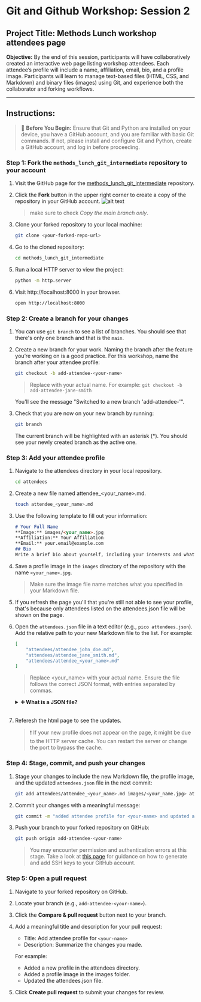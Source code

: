 
# Git and Github Workshop: Session 2

## Project Title: Methods Lunch workshop attendees page

**Objective:** By the end of this session, participants will have collaboratively created an interactive web page listing workshop attendees. Each attendee’s profile will include a name, affiliation, email, bio, and a profile image. Participants will learn to manage text-based files (HTML, CSS, and Markdown) and binary files (images) using Git, and experience both the collaborator and forking workflows.

---

## Instructions:

> 🚧 **Before You Begin:** Ensure that Git and Python are installed on your device, you have a GitHub account, and you are familiar with basic Git commands. If not, please install and configure Git and Python, create a GitHub account, and log in before proceeding.

### Step 1: Fork the `methods_lunch_git_intermediate` repository to your account
1. Visit the GitHub page for the [methods_lunch_git_intermediate](https://github.com/AliTafakkor/methods_lunch_git_intermediate) repository.
2. Click the **Fork** button in the upper right corner to create a copy of the repository in your GitHub account.
    ![alt text](<instruction_images/Screenshot 2024-11-17 at 6.52.18 PM.png>)

    > make sure to check *Copy the main branch only*.
3. Clone your forked repository to your local machine:
    ```bash
    git clone <your-forked-repo-url>
    ```
4. Go to the cloned repository:
    ```bash
    cd methods_lunch_git_intermediate
    ```
5. Run a local HTTP server to view the project:
    ```bash
    python -m http.server
    ```

6. Visit http://localhost:8000 in your browser.
    ```bash
    open http://localhost:8000
    ```

### Step 2: Create a branch for your changes
1. You can use `git branch` to see a list of branches. You should see that there's only one branch and that is the `main`.
2. Create a new branch for your work. Naming the branch after the feature you’re working on is a good practice. For this workshop, name the branch after your attendee profile:
    ```bash
    git checkout -b add-attendee-<your-name>
    ```
    > Replace <your-name> with your actual name. For example:
    > `git checkout -b add-attendee-jane-smith`

    You'll see the message "Switched to a new branch 'add-attendee-<your-name>'".

3. Check that you are now on your new branch by running:
    ```bash
    git branch
    ```
    The current branch will be highlighted with an asterisk (*). You should see your newly created branch as the active one.

### Step 3: Add your attendee profile
1. Navigate to the attendees directory in your local repository.
    ```bash
    cd attendees
    ```
2. Create a new file named attendee_<your_name>.md.
    ```bash
    touch attendee_<your_name>.md
    ```
3. Use the following template to fill out your information:
    ```Markdown
    # Your Full Name
    **Image:** images/<your_name>.jpg 
    **Affiliation:** Your Affiliation  
    **Email:** your.email@example.com
    ## Bio
    Write a brief bio about yourself, including your interests and what you hope to gain from the workshop.
    ```
4. Save a profile image in the `images` directory of the repository with the name `<your_name>.jpg`.

    > Make sure the image file name matches what you specified in your Markdown file.

5. If you refresh the page you'll that you're still not able to see your profile, that's because only attendees listed on the attendees.json file will be shown on the page.

6. Open the `attendees.json` file in a text editor (e.g., `pico attendees.json`). Add the relative path to your new Markdown file to the list. For example:

    ```json
    [
        "attendees/attendee_john_doe.md",
        "attendees/attendee_jane_smith.md",
        "attendees/attendee_<your_name>.md"
    ]
    ```

    > Replace <your_name> with your actual name. Ensure the file follows the correct JSON format, with entries separated by commas.

    <details>
    <summary><b>➕ What is a JSON file?</b></summary>
    
    A JSON file (**JavaScript Object Notation**) is a lightweight data format used to store and exchange information in a structured way. It represents data as key-value pairs or as an ordered list of values.

    In this project, `attendees.json` is used to store the list of Markdown files for all workshop attendees. The JSON file allows the JavaScript script to dynamically load and display each attendee's profile on the web page.

    Here’s an example of a JSON file:
    ```json
    [
        "attendees/attendee_john_doe.md",
        "attendees/attendee_jane_smith.md"
    ]
    ```
    - Each entry in the array represents the file path to a Markdown file in the project.
	- The JSON format is easy to read and widely used in web development for data exchange between a server and a client.

    Make sure to follow the JSON format strictly:
	- Strings should be enclosed in double quotes.
	- Entries in an array should be separated by commas.
    </details>
    </br>
7. Referesh the html page to see the updates.

    > ❗ If your new profile does not appear on the page, it might be due to the HTTP server cache. You can restart the server or change the port to bypass the cache.

### Step 4: Stage, commit, and push your changes
1. Stage your changes to include the new Markdown file, the profile image, and the updated `attendees.json` file in the next commit:
    ```bash
    git add attendees/attendee_<your_name>.md images/<your_name.jpg> attendees.json
    ```
2. Commit your changes with a meaningful message:
    ```bash
    git commit -m "added attendee profile for <your-name> and updated attendees.json"
    ```
3. Push your branch to your forked repository on GitHub:
    ```bash
    git push origin add-attendee-<your-name>
    ```

    > You may encounter permission and authentication errors at this stage. Take a look at [this page](https://docs.github.com/en/authentication/connecting-to-github-with-ssh/adding-a-new-ssh-key-to-your-github-account) for guidance on how to generate and add SSH keys to your GitHub account.
    
### Step 5: Open a pull request
1.	Navigate to your forked repository on GitHub.
2.	Locate your branch (e.g., `add-attendee-<your-name>`).
3.	Click the **Compare & pull request** button next to your branch.
4.	Add a meaningful title and description for your pull request:
	- Title: Add attendee profile for `<your-name>`
	- Description: Summarize the changes you made. 
    
    For example:
	- Added a new profile in the attendees directory.
	- Added a profile image in the images folder.
	- Updated the attendees.json file.

5.	Click **Create pull request** to submit your changes for review.